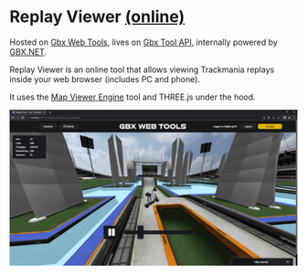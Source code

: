 # Replay Viewer [(online)](https://gbx.bigbang1112.cz/tool/replay-viewer)

Hosted on [Gbx Web Tools](https://github.com/bigbang1112-cz/gbx), lives on [Gbx Tool API](https://github.com/bigbang1112-cz/gbx-tool-api), internally powered by [GBX.NET](https://github.com/BigBang1112/gbx-net).

Replay Viewer is an online tool that allows viewing Trackmania replays inside your web browser (includes PC and phone).

It uses the [Map Viewer Engine](https://github.com/bigbang1112-cz/map-viewer-engine) tool and THREE.js under the hood.

![Replay Viewer Web UI](ReplayViewerWebUI.jpg "ReplayViewerWebUI")
